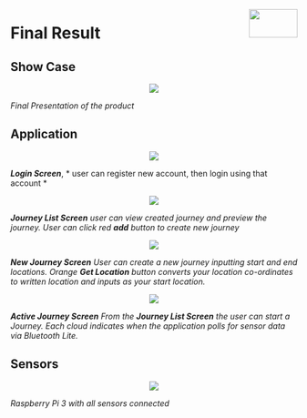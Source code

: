 <p align="right">
<img align="right" src="https://github.com/Air92/Project-CAD/blob/master/Documents/Air92%20Images/Logo.PNG" width="85" height="50"/>
 </p>

# Final Result

## Show Case

<p align="center">
<img align="middle" src="https://github.com/Air92/Project-CAD/blob/master/Documents/Air92%20Images/IMG-20180418-WA0003.jpg"/>
 </p>
 
 *Final Presentation of the product*
 
 ## Application 
 
<p align="center">
<img align="middle" src="https://github.com/Air92/Project-CAD/blob/master/Documents/Air92%20Images/Login.PNG"/>
 </p>
 
 ***Login Screen***, * user can register new account, then login using that account *
 
 <p align="center">
<img align="middle" src="https://github.com/Air92/Project-CAD/blob/master/Documents/Air92%20Images/JourneyList.PNG"/>
 </p>
 
 ***Journey List Screen*** *user can view created journey and preview the journey. User can click red ***add*** button to create new journey*
 
 
 <p align="center">
<img align="middle" src="https://github.com/Air92/Project-CAD/blob/master/Documents/Air92%20Images/NewJourney.png"/>
 </p>
 
 ***New Journey Screen*** *User can create a new journey inputting start and end locations. Orange ***Get Location*** button converts your location co-ordinates to written location and inputs as your start location.* 
 
 <p align="center">
<img align="middle" src="https://github.com/Air92/Project-CAD/blob/master/Documents/Air92%20Images/ActiveJourney.PNG"/>
 </p>
 
 ***Active Journey Screen*** *From the ***Journey List Screen*** the user can start a Journey. Each cloud indicates when the application polls for sensor data via Bluetooth Lite.*
 
## Sensors

 <p align="center">
<img align="middle" src="https://github.com/Air92/Project-CAD/blob/master/Documents/Air92%20Images/SensorLayout.PNG"/>
 </p>

*Raspberry Pi 3 with all sensors connected*
